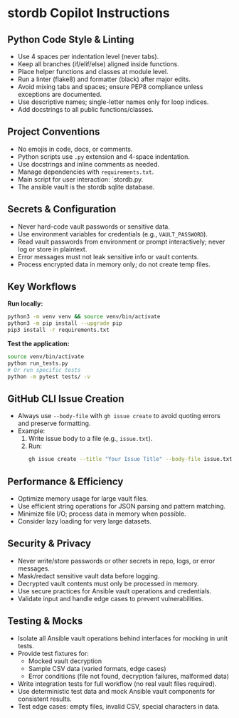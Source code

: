 
# stordb Copilot Instructions

## Python Code Style & Linting
- Use 4 spaces per indentation level (never tabs).
- Keep all branches (if/elif/else) aligned inside functions.
- Place helper functions and classes at module level.
- Run a linter (flake8) and formatter (black) after major edits.
- Avoid mixing tabs and spaces; ensure PEP8 compliance unless exceptions are documented.
- Use descriptive names; single-letter names only for loop indices.
- Add docstrings to all public functions/classes.

## Project Conventions
- No emojis in code, docs, or comments.
- Python scripts use `.py` extension and 4-space indentation.
- Use docstrings and inline comments as needed.
- Manage dependencies with `requirements.txt`.
- Main script for user interaction: `stordb.py.
- The ansible vault is the stordb sqlite database.

## Secrets & Configuration
- Never hard-code vault passwords or sensitive data.
- Use environment variables for credentials (e.g., `VAULT_PASSWORD`).
- Read vault passwords from environment or prompt interactively; never log or store in plaintext.
- Error messages must not leak sensitive info or vault contents.
- Process encrypted data in memory only; do not create temp files.

## Key Workflows
**Run locally:**
```bash
python3 -m venv venv && source venv/bin/activate
python3 -m pip install --upgrade pip
pip3 install -r requirements.txt
```
**Test the application:**
```bash
source venv/bin/activate
python run_tests.py
# Or run specific tests
python -m pytest tests/ -v
```

## GitHub CLI Issue Creation
- Always use `--body-file` with `gh issue create` to avoid quoting errors and preserve formatting.
- Example:
  1. Write issue body to a file (e.g., `issue.txt`).
  2. Run:
     ```bash
     gh issue create --title "Your Issue Title" --body-file issue.txt
     ```

## Performance & Efficiency
- Optimize memory usage for large vault files.
- Use efficient string operations for JSON parsing and pattern matching.
- Minimize file I/O; process data in memory when possible.
- Consider lazy loading for very large datasets.

## Security & Privacy
- Never write/store passwords or other secrets in repo, logs, or error messages.
- Mask/redact sensitive vault data before logging.
- Decrypted vault contents must only be processed in memory.
- Use secure practices for Ansible vault operations and credentials.
- Validate input and handle edge cases to prevent vulnerabilities.

## Testing & Mocks
- Isolate all Ansible vault operations behind interfaces for mocking in unit tests.
- Provide test fixtures for:
  - Mocked vault decryption
  - Sample CSV data (varied formats, edge cases)
  - Error conditions (file not found, decryption failures, malformed data)
- Write integration tests for full workflow (no real vault files required).
- Use deterministic test data and mock Ansible vault components for consistent results.
- Test edge cases: empty files, invalid CSV, special characters in data.
